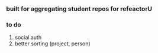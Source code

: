### built for aggregating student repos for refeactorU

### to do

1. social auth
2. better sorting (project, person)

